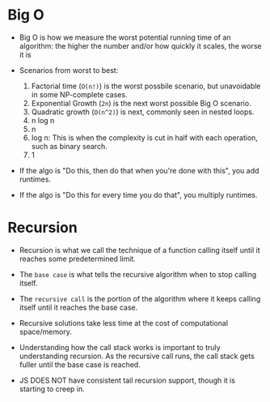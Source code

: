 # Big O

- Big O is how we measure the worst potential running time of an algorithm: the higher the number and/or how quickly it scales, the worse it is

- Scenarios from worst to best:
  1. Factorial time (`O(n!)`) is the worst possbile scenario, but unavoidable in some NP-complete cases.
  2. Exponential Growth (`2n`) is the next worst possible Big O scenario.
  3. Quadratic growth (`O(n^2)`) is next, commonly seen in nested loops.
  4. n log n
  5. n
  6. log n: This is when the complexity is cut in half with each operation, such as binary search.
  7. 1

- If the algo is "Do this, then do that when you're done with this", you add runtimes.
- If the algo is "Do this for every time you do that", you multiply runtimes.

# Recursion

- Recursion is what we call the technique of a function calling itself until it reaches some predetermined limit.

- The `base case` is what tells the recursive algorithm when to stop calling itself.
  
- The `recursive call` is the portion of the algorithm where it keeps calling itself until it reaches the base case.

- Recursive solutions take less time at the cost of computational space/memory.

- Understanding how the call stack works is important to truly understanding recursion. As the recursive call runs, the call stack gets fuller until the base case is reached.

- JS DOES NOT have consistent tail recursion support, though it is starting to creep in. 



